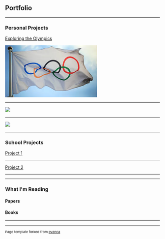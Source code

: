 ## Portfolio

---

### Personal Projects

[Exploring the Olympics](https://github.com/manningkyle304/Olympic-Exploration/)


<img src="images/olympic_pic.jpeg?raw=true"/>

---
[](/pdf/sample_presentation.pdf)
<img src="images/dummy_thumbnail.jpg?raw=true"/>

---
[](http://example.com/)
<img src="images/dummy_thumbnail.jpg?raw=true"/>

---

### School Projects

[Project 1](https://github.com/manningkyle304/Olympic-Exploration/)

---

[Project 2](https://github.com/manningkyle304/Olympic-Exploration/)

---


---

### What I'm Reading

#### Papers




#### Books



---




---
<p style="font-size:11px">Page template forked from <a href="https://github.com/evanca/quick-portfolio">evanca</a></p>
<!-- Remove above link if you don't want to attibute -->
